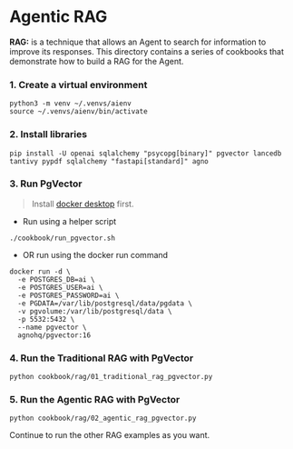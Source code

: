 # Agentic RAG

**RAG:** is a technique that allows an Agent to search for information to improve its responses. This directory contains a series of cookbooks that demonstrate how to build a RAG for the Agent.

### 1. Create a virtual environment

```shell
python3 -m venv ~/.venvs/aienv
source ~/.venvs/aienv/bin/activate
```

### 2. Install libraries

```shell
pip install -U openai sqlalchemy "psycopg[binary]" pgvector lancedb tantivy pypdf sqlalchemy "fastapi[standard]" agno
```

### 3. Run PgVector

> Install [docker desktop](https://docs.docker.com/desktop/install/mac-install/) first.

- Run using a helper script

```shell
./cookbook/run_pgvector.sh
```

- OR run using the docker run command

```shell
docker run -d \
  -e POSTGRES_DB=ai \
  -e POSTGRES_USER=ai \
  -e POSTGRES_PASSWORD=ai \
  -e PGDATA=/var/lib/postgresql/data/pgdata \
  -v pgvolume:/var/lib/postgresql/data \
  -p 5532:5432 \
  --name pgvector \
  agnohq/pgvector:16
```

### 4. Run the Traditional RAG with PgVector

```shell
python cookbook/rag/01_traditional_rag_pgvector.py
```

### 5. Run the Agentic RAG with PgVector

```shell
python cookbook/rag/02_agentic_rag_pgvector.py
```

Continue to run the other RAG examples as you want.
